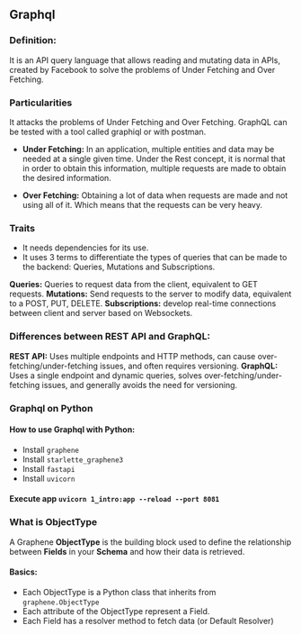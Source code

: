 ## Graphql

### Definition:

It is an API query language that allows reading and mutating data in APIs, created by Facebook to solve the problems of Under Fetching and Over Fetching.

### Particularities

It attacks the problems of Under Fetching and Over Fetching.
GraphQL can be tested with a tool called graphiql or with postman.

+ **Under Fetching:** In an application, multiple entities and data may be needed at a single given time. Under the Rest concept, it is normal that in order to obtain this information, multiple requests are made to obtain the desired information.

+ **Over Fetching:** Obtaining a lot of data when requests are made and not using all of it. Which means that the requests can be very heavy.

### Traits

+ It needs dependencies for its use.
+ It uses 3 terms to differentiate the types of queries that can be made to the backend: Queries, Mutations and Subscriptions.

**Queries:** Queries to request data from the client, equivalent to GET requests.
**Mutations:** Send requests to the server to modify data, equivalent to a POST, PUT, DELETE.
**Subscriptions:** develop real-time connections between client and server based on Websockets.

### Differences between REST API and GraphQL:

**REST API:** Uses multiple endpoints and HTTP methods, can cause over-fetching/under-fetching issues, and often requires versioning.
**GraphQL:** Uses a single endpoint and dynamic queries, solves over-fetching/under-fetching issues, and generally avoids the need for versioning.

### Graphql on Python

#### How to use Graphql with Python:

+ Install ```graphene```
+ Install ```starlette_graphene3```
+ Install ```fastapi```
+ Install ```uvicorn```

#### Execute app ```uvicorn 1_intro:app --reload --port 8081```


### What is ObjectType

A Graphene **ObjectType** is the building block used to define the relationship between **Fields** in your **Schema** and how their data is retrieved.

#### Basics:

+ Each ObjectType is a Python class that inherits from ```graphene.ObjectType```
+ Each attribute of the ObjectType represent a Field.
+ Each Field has a resolver method to fetch data (or Default Resolver)